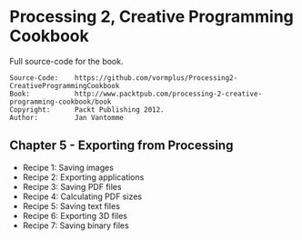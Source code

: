 # Processing 2, Creative Programming Cookbook

Full source-code for the book.

	Source-Code:    https://github.com/vormplus/Processing2-CreativeProgrammingCookbook
    Book:           http://www.packtpub.com/processing-2-creative-programming-cookbook/book
    Copyright:      Packt Publishing 2012.
	Author:         Jan Vantomme

## Chapter 5 - Exporting from Processing

- Recipe 1: Saving images
- Recipe 2: Exporting applications
- Recipe 3: Saving PDF files
- Recipe 4: Calculating PDF sizes
- Recipe 5: Saving text files
- Recipe 6: Exporting 3D files
- Recipe 7: Saving binary files
